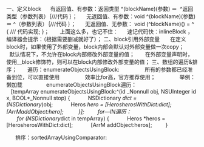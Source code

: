 ````

````
一、定义block
     有返回值、有参数：返回类型 ^(blockName)(参数) ＝  ^返回类型（参数列表）｛///代码 ｝；
     无返回值、有参数：void ^(blockName)(参数) ＝ ^（参数列表）｛///代码 ｝；
     无返回值、无参数： void (^blockName)() = ^ { /// 代码实现; }； 
     上面这么多，也记不住：
     速记代码快：inlineBlock ，编译器会提示：（根据需要删减就好了）；
二、block引用外部变量
      在定义block时，如果使用了外部变量，block内部会默认对外部变量做一次copy；
      默认情况下，不允许在block内部修改外部变量的值；
      在外部变量声明时，使用__block修饰符，则可以在block内部修改外部变量的值；
三、数组的遍历&排序；
      遍历：enumerateObjectsUsingBlock:
                所有的参数都已经准备到位，可以直接使用
                效率比for高，官方推荐使用；
               举例：懒加载
               enumerateObjectsUsingBlock遍历：
               [tempArray enumerateObjectsUsingBlock:^(id _Nonnull obj, NSUInteger idx, BOOL*_Nonnull stop) {
           NSDictionary *dict = (NSDictionary*)obj;            Heros *hero = [HerosherosWithDict:dict];
            [ArrMaddObject:hero]; 
        }];
        for—IN遍历： 
       for (NSDictionary*dict in tempArray) {            Heros *heros = [HerosherosWithDict:dict];            [ArrM addObject:heros];
        }

      排序：sortedArrayUsingComparator:
